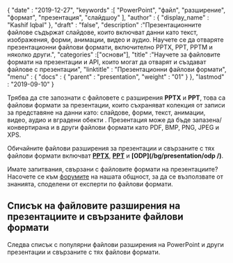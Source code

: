 {
  "date" : "2019-12-27",
  "keywords" :[ "PowerPoint", "файл", "разширение", "формат", "презентация", "слайдшоу" ],
  "author" : {
    "display_name" : "Kashif Iqbal"
},
  "draft" : "false",
  "description" :"Презентационните файлове съдържат слайдове, които включват данни като текст, изображения, форми, анимации, видео и аудио. Научете се да отваряте презентационни файлови формати, включително PPTX, PPT, PPTM и няколко други.",
  "categories" :["основи"],
  "title" :"Научете за файловите формати на презентации и API, които могат да отварят и създават файлове с презентации",
  "linktitle" : "Презентационни файлови формати",
  "menu" : {
    "docs" : {
      "parent" : "presentation",
      "weight" : "01"
}
},
  "lastmod" : "2019-09-10"
}

Трябва да сте запознати с файловете с разширения **PPTX** и **PPT**, това са файлови формати за презентации, които съхраняват колекция от записи за представяне на данни като: слайдове, форми, текст, анимации, видео, аудио и вградени обекти . Презентация може да бъде запазена/конвертирана и в други файлови формати като PDF, BMP, PNG, JPEG и XPS.

Обичайните файлови разширения за презентации и свързаните с тях файлови формати включват **[PPTX](/bg/presentation/pptx/)**, **[PPT](/bg/presentation/ppt/)** и **[ODP](/bg/presentation/odp /)**.

Имате запитвания, свързани с файловите формати на презентациите? Насочете се към [форумите](https://forum.fileformat.com/c/presentation/8) на нашата общност, за да се възползвате от знанията, споделени от експерти по файлови формати.

## Списък на файловите разширения на презентациите и свързаните файлови формати

Следва списък с популярни файлови разширения на PowerPoint и други презентации и свързаните с тях файлови формати.

